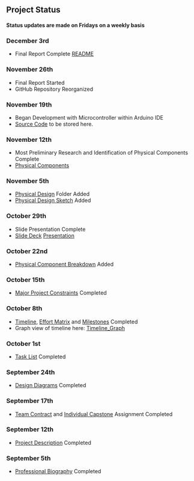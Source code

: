 ## Project Status  
#### Status updates are made on Fridays on a weekly basis

### December 3rd
- Final Report Complete [README](https://github.com/stsoward/CS_SR_DESIGN#readme)
### November 26th
- Final Report Started <br>
- GitHub Repository Reorganized
### November 19th
- Began Development with Microcontroller within Arduino IDE <br>
- [Source Code](/src) to be stored here.
### November 12th
- Most Preliminary Research and Identification of Physical Components Complete <br>
- [Physical Components](/Physical_Design/Physical_Components.md)
### November 5th
- [Physical Design](/Physical_Design) Folder Added <br>
- [Physical Design Sketch](/Physical_Design/Design_Sketch.png) Added
### October 29th
- Slide Presentation Complete <br>
- [Slide Deck](https://mailuc-my.sharepoint.com/:p:/g/personal/sowardse_mail_uc_edu/ESL88kLFyiRMr7FFkHLNQtYBgWce9nm41Ck0X09JEaWZwg?e=yXnJ50) [Presentation](https://mailuc-my.sharepoint.com/:v:/g/personal/sowardse_mail_uc_edu/Ee-neRmtJUdDhbP5sGOfbPYBOvK74LlEmz0pQi676Uf0OQ?e=8Ix0BB)
### October 22nd
- [Physical Component Breakdown](../main/Assignments/Physical_Components.md) Added
### October 15th
- [Major Project Constraints](/Assignments/Major_Project_Constraints.md) Completed
### October 8th
- [Timeline]( /Assignments/Milestones_Timeline_EffortMatrix/Timeline.md), [Effort Matrix](/Assignments/Milestones_Timeline_EffortMatrix/EffortMatrix.md) and [Milestones](/Assignments/Milestones_Timeline_EffortMatrix/Milestones.md) Completed <br>
- Graph view of timeline here: [Timeline_Graph](/Assignments/Milestones_Timeline_EffortMatrix/Timeline_Graph.PNG)
### October 1st
- [Task List](/Assignments/Task_List.md) Completed
### September 24th
- [Design Diagrams](/Assignments/Design_Diagrams) Completed
### September 17th
- [Team Contract](/Assignments/Team_Contract.md) and [Individual Capstone](/Assignments/HW_Essays/Individual_Capstone) Assignment Completed
### September 12th
- [Project Description](/Assignments/Project_Description.md) Completed
### September 5th
- [Professional Biography](/Assignments/Professional_Bios/Stone_Soward_Bio.md) Completed


